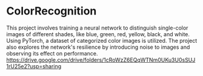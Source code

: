 # ColorRecognition
This project involves training a neural network to distinguish single-color images of different shades, like blue, green, red, yellow, black, and white. Using PyTorch, a dataset of categorized color images is utilized. The project also explores the network's resilience by introducing noise to images and observing its effect on performance.
https://drive.google.com/drive/folders/1cRoWzZ6EQqWTNm0UKu3U0sSUJ1rU25e2?usp=sharing
